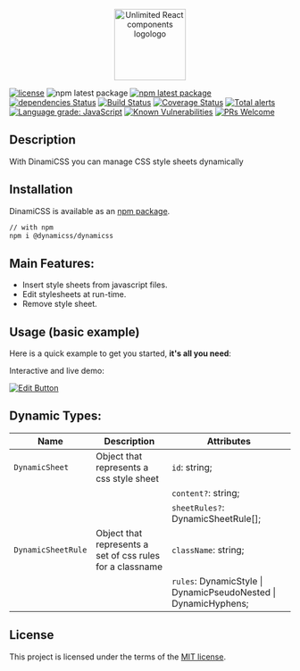 <p align="center">
 <img align="center" height="128" src="https://user-images.githubusercontent.com/43678736/127270540-76b8863f-f664-4274-ab5c-41135f23d7dd.png" alt="Unlimited React components logologo">
</p> 

[![license](https://img.shields.io/badge/license-MIT-blue.svg)](https://github.com/JinSSJ3/react-drop-zone-responsive/blob/HEAD/LICENSE) ![npm latest package](https://img.shields.io/badge/npm%40LTS-1.0.2-cyan) [![npm latest package](https://img.shields.io/badge/npm%40latest-1.0.3-magenta)](https://www.npmjs.com/package/@unlimited-react-components/react-drop-zone) [![dependencies Status](https://status.david-dm.org/gh/jinssj3/dynamicss.svg)](https://david-dm.org/jinssj3/dynamicss)
[![Build Status](https://www.travis-ci.com/JinSSJ3/dynamicss.svg?branch=master)](https://www.travis-ci.com/JinSSJ3/dynamicss) [![Coverage Status](https://coveralls.io/repos/github/JinSSJ3/dynamicss/badge.svg?branch=master&t=NYfAAW)](https://coveralls.io/github/JinSSJ3/dynamicss?branch=master) [![Total alerts](https://img.shields.io/lgtm/alerts/g/JinSSJ3/dynamicss.svg?logo=lgtm&logoWidth=18)](https://lgtm.com/projects/g/JinSSJ3/dynamicss/alerts/) [![Language grade: JavaScript](https://img.shields.io/lgtm/grade/javascript/g/unlimited-react-components/react-drop-zone.svg?logo=lgtm&logoWidth=18)](https://lgtm.com/projects/g/unlimited-react-components/react-drop-zone/context:javascript) [![Known Vulnerabilities](https://snyk.io/test/github/unlimited-react-components/react-drop-zone/badge.svg)](https://snyk.io/test/github/unlimited-react-components/react-drop-zone) 
[![PRs Welcome](https://img.shields.io/badge/PRs-welcome-brightgreen.svg?style=flat-square)](http://makeapullrequest.com) 

## Description

With DinamiCSS you can manage CSS style sheets dynamically


## Installation

DinamiCSS is available as an [npm package](https://www.npmjs.com/package/dinamicss).

```sh
// with npm
npm i @dynamicss/dynamicss
```

## Main Features:

- Insert style sheets from javascript files.
- Edit stylesheets at run-time.
- Remove style sheet.
## Usage (basic example)

Here is a quick example to get you started, **it's all you need**:
 
Interactive and live demo:

[![Edit Button](https://codesandbox.io/static/img/play-codesandbox.svg)](https://codesandbox.io/s/dynamicss-react-h5zie)

## Dynamic Types:
| Name | Description | Attributes |
| - | - | - |
| `DynamicSheet` | Object that represents a css style sheet | `id`: string;   |
|  |  | `content?`: string; |
| | |`sheetRules?`: DynamicSheetRule[];|
| `DynamicSheetRule` | Object that represents a set of css rules for a classname |   `className`: string;|
| | | `rules`: DynamicStyle \| DynamicPseudoNested \| DynamicHyphens;|

## License

This project is licensed under the terms of the
[MIT license](/LICENSE).
